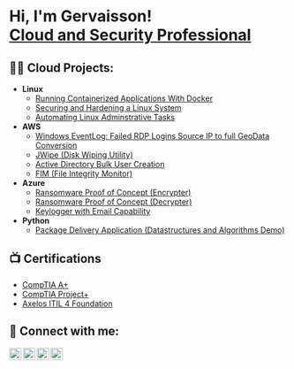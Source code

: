 <h1>Hi, I'm Gervaisson! <br/><a href="https://www.linkedin.com/in/gvpluviose/">Cloud and Security Professional</a>

<h2>👨‍💻 Cloud Projects:</h2>

- <b>Linux</b>
  - [Running Containerized Applications With Docker](https://github.com/joshmadakor1/Algorithms-Practice)
  - [Securing and Hardening a Linux System](https://github.com/joshmadakor1/4chan-Image-Analysis-Middleware-C964)
  - [Automating Linux Adminstrative Tasks](https://github.com/joshmadakor1/4chan-Image-Analysis-Middleware-C964)
- <b>AWS</b>
  - [Windows EventLog: Failed RDP Logins Source IP to full GeoData Conversion](https://github.com/joshmadakor1/Sentinel-Lab)
  - [JWipe (Disk Wiping Utility)](https://github.com/joshmadakor1/Jwipe.PowerShell)
  - [Active Directory Bulk User Creation](https://github.com/joshmadakor1/AD_PS)
  - [FIM (File Integrity Monitor)](https://github.com/joshmadakor1/PowerShell-Integrity-FIM)
- <b>Azure</b>
  - [Ransomware Proof of Concept (Encrypter)](https://github.com/joshmadakor1/EncrypterPOC)
  - [Ransomware Proof of Concept (Decrypter)](https://github.com/joshmadakor1/DecrypterPOC)
  - [Keylogger with Email Capability](https://github.com/joshmadakor1/Key-Logger-With-Email)
- <b>Python</b>
  - [Package Delivery Application (Datastructures and Algorithms Demo)](https://github.com/joshmadakor1/Package-Delivery-Pathfinding-Algorithm)

<h2>📺 Certifications</h2>

- [CompTIA A+](https://www.youtube.com/watch?v=a83ASGn_V_s)
- [CompTIA Project+](https://www.youtube.com/watch?v=uHy3oM7NnoU)
- [Axelos ITIL 4 Foundation](https://www.youtube.com/watch?v=N-L9hklSlNk)


<h2> 🤳 Connect with me:</h2>

[<img align="left" alt="JoshMadakor | YouTube" width="22px" src="https://cdn.jsdelivr.net/npm/simple-icons@v3/icons/youtube.svg" />][youtube]
[<img align="left" alt="JoshMadakor | Twitter" width="22px" src="https://cdn.jsdelivr.net/npm/simple-icons@v3/icons/twitter.svg" />][twitter]
[<img align="left" alt="JoshMadakor | LinkedIn" width="22px" src="https://cdn.jsdelivr.net/npm/simple-icons@v3/icons/linkedin.svg" />][linkedin]
[<img align="left" alt="JoshMadakor | Instagram" width="22px" src="https://cdn.jsdelivr.net/npm/simple-icons@v3/icons/instagram.svg" />][instagram]

[twitter]: https://twitter.com/gvpluviose
[youtube]: https://www.youtube.com/c/
[instagram]: https://www.instagram.com/gvpluviose/
[linkedin]: https://linkedin.com/in/gvpluviose
